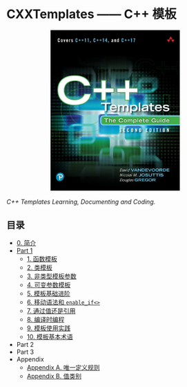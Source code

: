 # CXXTemplates —— C++ 模板
<center>
<img src="./images/cxxtemplates.png" alt="C++ Templates" width=300>
</center>

*C++ Templates Learning, Documenting and Coding.*

## 目录

+ [0. 简介](./Chapters/ch0.md)
+ [Part 1](./Chapters/Part1/README.md)
  + [1. 函数模板](./Chapters/Part1/ch1.md)
  + [2. 类模板](./Chapters/Part1/ch2.md)
  + [3. 非类型模板参数](./Chapters/Part1/ch3.md)
  + [4. 可变参数模板](./Chapters/Part1/ch4.md)
  + [5. 模板基础进阶](./Chapters/Part1/ch5.md)
  + [6. 移动语法和 `enable_if<>`](./Chapters/Part1/ch6.md)
  + [7. 通过值还是引用](./Chapters/Part1/ch7.md)
  + [8. 编译时编程](./Chapters/Part1/ch8.md)
  + [9. 模板使用实践](./Chapters/Part1/ch9.md)
  + [10. 模板基本术语](./Chapters/Part1/ch10.md)
+ Part 2
+ Part 3
+ Appendix
  + [Appendix A. 唯一定义规则](./Chapters/Appendix/A.md)
  + [Appendix B. 值类别](./Chapters/Appendix/B.md)